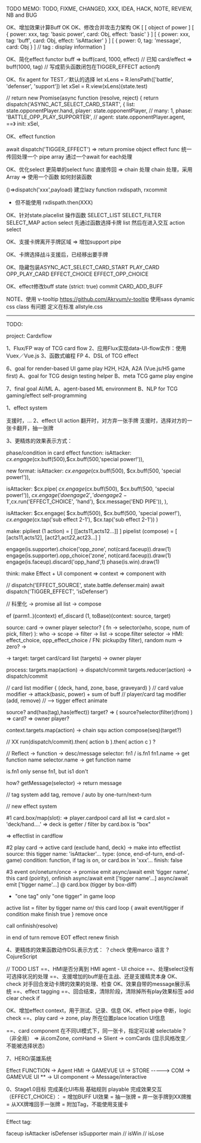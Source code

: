
TODO MEMO:
TODO, FIXME, CHANGED, XXX, IDEA, HACK, NOTE, REVIEW, NB and BUG


OK、增加效果计算Buff OK
OK、修改合并攻击力架构 OK
[
  [ object of power ]
  [ { power: xxx, tag: 'basic power', card: Obj, effect: 'basic' } ]
  [ { power: xxx, tag: 'buff', card: Obj, effect: 'isAttacker' } ]
  [ { power: 0, tag: 'message', card: Obj  } ]
  // tag : display information
]

OK、简化effect functor buff
=> buff(card, 1000, effect)
// 已知 card/effect
=> buff(1000, tag)
// 写成箭头函数闭包在TIGGER_EFFECT action内


OK、fix agent for TEST／默认的选择
let xLens = R.lensPath(['battle', 'defenser', 'support'])
let xSel = R.view(xLens)(state.test)

// return new Promise(async function (resolve, reject) {
  return dispatch('ASYNC_ACT_SELECT_CARD_START', {
    list: state.opponentPlayer.hand,
    player: state.opponentPlayer,
    // many: 1,
    phase: 'BATTLE_OPP_PLAY_SUPPORTER',
    // agent: state.opponentPlayer.agent,
    ==》 init: xSel,

OK、effect function

await dispatch('TIGGER_EFFECT') => return promise object
effect func 统一传回处理一个 pipe array
通过一个await for each处理

OK、优化select
更简单的select func 直接传回 => chain 处理
chain 处理，采用 Array => 使用一个函数
如何封装函数

()=>dispatch('xxx',payload)
建立lazy function
rxdispath, rxcommit
* 但不能使用 rxdispath.then(XXX)


OK、针对state.placelist 操作函数
SELECT_LIST
SELECT_FILTER
SELECT_MAP
action select
先通过函数选择卡牌 list
然后在进入交互 action select

OK、支援卡牌离开手牌区域
=> 增加support pipe


OK、卡牌选择战斗支援后，已经移出要手牌

OK、隐藏包装ASYNC_ACT_SELECT_CARD_START
PLAY_CARD
OPP_PLAY_CARD
EFFECT_CHOICE
EFFECT_OPP_CHOICE

OK、effect修改buff state (strict: true)
commit CARD_ADD_BUFF


NOTE、使用 v-tooltip
https://github.com/Akryum/v-tooltip
使用sass dynamic css class 有问题
定义在标准 allstyle.css


-------------------------------------------------------
TODO:

project: Cardxflow

1、Flux/FP way of TCG card flow
2、应用Flux实现data-UI-flow实作：使用Vuex／Vue.js
3、函数式编程 FP
4、DSL of TCG effect


6、goal for render-based UI game play H2H, H2A, A2A (Vue.js/H5 game first)
A、goal for TCG design testing helper
B、meta TCG game play engine

7、final goal AI/ML
A、agent-based ML environment
B、NLP for TCG gaming/effect self-programming



1、effect system

支援时，...
2、effect UI action
翻开时，对方弃一张手牌
支援时，选择对方的一张卡翻开，抽一张牌

3、更精炼的效果表示方式：

phase/condition in card effect function:
isAttacker: $cx.engage($cx.buff(500),$cx.buff(500,'special power!')),

new format:
isAttacker: $cx.engage($cx.buff(500), $cx.buff(500, 'special power!')),

isAttacker: $cx.pipe(
    $cx.engage($cx.buff(500), $cx.buff(500, 'special power!')),
    $cx.engage('do engage 2','do engage 2-1',$cx.run('EFFECT_CHOICE', 'hand'), $cx.message('END PIPE')),
),

isAttacker: $cx.engage(
                $cx.buff(500), $cx.buff(500, 'special power!'),
                $cx.engage($cx.tap('sub effect 2-1'), $cx.tap('sub effect 2-1'))
            )



make:
pipliest (1 action) = [ [[acts11,acts12...]] ]
pipelist (compose) = [ [acts11,acts12], [act21,act22,act23...] ]

engage(is.supporter).choice('opp_zone', not(card.faceup)).draw(1)
engage(is.supporter).opp_choice('zone', not(card.faceup)).draw(1)
engage(is.faceup).discard('opp_hand',1)
phase(is.win).draw(1)


think:
make Effect + UI component
=> context => component with

//
dispatch('EFFECT_SOURCE', state.battle.defenser.main)
await dispatch('TIGGER_EFFECT', 'isDefenser')

// 科里化 -> promise all list -> compose

ef (parm1..)(context)
ef_discard (1, toBase)(context: source, target)

source:
  card -> owner player
selector? ( fn -> selector(who, scope, num of pick, filter) ):
  who ->
  scope ->
  filter ->
  list -> scope.filter
  selector -> HMI: effect_choice, opp_effect_choice /  FN: pickup(by filter), random
  num ->
  zero? ->

-> target:
  target card/card list (targets) -> owner player

process:
  targets.map(action) -> dispatch/commit
  targets.reducer(action) -> dispatch/commit

// card list modifier { (deck, hand, zone, base, graveyard) }
// card value modifier -> attack(basic, power) + sum of buff
// player/card tag modifier (add, remove)
// --> tigger effect animate

source? and(has(tag),has(effect))
target? => ( source?selector(filter)(from) )
  => card? => owner player?

context.targets.map(action) ->  chain squ action
compose(seq)(target?)


// XX
run(dispatch/commit).then( action b ).then( action c ) ?


// Reflect -> function -> desc/message
selector: fn1 / is.fn1
fn1.name -> get function name
selector.name -> get function name

is.fn1 only sense fn1, but is1 don't

how? getMessage(selector) -> return message

// tag system
add tag,
remove / auto by one-turn/next-turn

// new effect system

#1 card.box/map(slot):
=> player.cardpool card all list
  => card.slot = 'deck/hand....'
  => deck is getter / filter by card.box is "box"

=> effectlist in cardflow

#2 play card
-> active card (exclude hand, deck)
-> make into effectlist
  source: this
  tigger name: 'isAttacker'...
  type: (once, end-of-turn, end-of-game)
  condition: function, if tag is on, or card.box in 'xxx'...
  finish: false

#3 event on/oneturn/once -> promise emit
async/await emit 'tigger name', this card (poirity), onfinish
async/await emit ['tigger name'...]
async/await emit ['tigger name'...] @ card.box (tigger by box-diff)
* "one tag" only "one tigger" in game loop

active list = filter by tigger name or/ this card
loop {
  await event/tigger if condition
  make finish true
}
remove once


call onfinish(resolve)

in end of turn
remove EOT effect
renew finish



4、更精炼的效果函数动作DSL表示方式：
？check 使用marco 语言
? CojureScript


// TODO LIST
==、HMI是否分离到 HMI agent - UI choice
==、处理select没有可选择状况的处理
==、支援增加的buff是在主战、还是支援精灵本身
OK、check 对手回合发动卡牌的效果的处理、检查
OK、效果自带的message展示系统
==、effect tagging
==、回合结束，清除阶段，清除掉所有play效果标签
add
clear
check
if

OK、增加effect context，用于测试、记录、信息
OK、effect pipe 中断，logic check
==、play card -> zone, play 所在位置place location UI信息

==、card component 在不同UI模式下，同一张卡，指定可以被 selectable？（非全局）
=> 从comZone, comHand -> Slient -> comCards (显示风格改变／不能被选择状态)


7、HERO/英雄系统


Effect FUNCTION -> Agent HMI -> GAMEVUE UI
                -> STORE -----> COM -> GAMEVUE UI
                ** -> UI component -> Message/interactive



0、Stage1.0目标
完成美化UI布局
基础规则 playable
完成效果交互（EFFECT_CHOICE）：
= 增加BUFF UI效果
= 抽一张牌
= 弃一张手牌到XX牌推
= 从XX牌堆回手一张牌
= 附加Tag，不能使用支援卡

-------------------------------------------------------

Effect tag:

faceup
isAttacker
isDefenser
isSupporter
main
// isWin
// isLose
